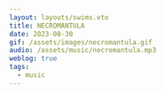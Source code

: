 ```yaml
---
layout: layouts/swims.vto
title: NECROMANTULA
date: 2023-08-30
gif: /assets/images/necromantula.gif
audio: /assets/music/necromantula.mp3
weblog: true
tags:
  - music
---
```

